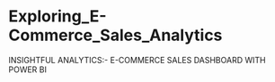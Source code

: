 # Exploring_E-Commerce_Sales_Analytics
INSIGHTFUL ANALYTICS:- E-COMMERCE SALES DASHBOARD WITH POWER BI
